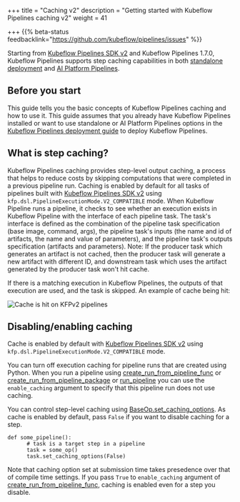 +++
title = "Caching v2"
description = "Getting started with Kubeflow Pipelines caching v2"
weight = 41

+++
{{% beta-status
feedbacklink="https://github.com/kubeflow/pipelines/issues" %}}

Starting from [Kubeflow Pipelines SDK v2](https://www.kubeflow.org/docs/components/pipelines/sdk-v2/) and Kubeflow Pipelines 1.7.0, Kubeflow Pipelines supports step caching capabilities in both [standalone deployment](https://www.kubeflow.org/docs/components/pipelines/installation/standalone-deployment/) and [AI Platform Pipelines](https://cloud.google.com/ai-platform/pipelines/docs).

## Before you start
This guide tells you the basic concepts of Kubeflow Pipelines caching and how to use it. 
This guide assumes that you already have Kubeflow Pipelines installed or want to use standalone or AI Platform Pipelines options in the [Kubeflow Pipelines deployment
guide](/docs/components/pipelines/installation/) to deploy Kubeflow Pipelines.

## What is step caching?

Kubeflow Pipelines caching provides step-level output caching, a process that helps to reduce costs by skipping computations that were completed in a previous pipeline run.
Caching is enabled by default for all tasks of pipelines built with [Kubeflow Pipelines SDK v2](https://www.kubeflow.org/docs/components/pipelines/sdk-v2/) using `kfp.dsl.PipelineExecutionMode.V2_COMPATIBLE` mode.
When Kubeflow Pipeline runs a pipeline, it checks to see whether 
an execution exists in Kubeflow Pipeline with the interface of each pipeline task.
The task's interface is defined as the combination of the pipeline task specification (base image, command, args), the pipeline task's inputs (the name and id of artifacts, the name and value of parameters),
and the pipeline task's outputs specification (artifacts and parameters).
Note: If the producer task which generates an artifact is not cached, then the producer task will generate a new artifact with different ID, and downstream task which uses the artifact generated by the producer task won't hit cache.

If there is a matching execution in Kubeflow Pipelines, the outputs of that execution are used, and the task is skipped. An example of cache being hit:

<img src="/docs/images/pipelines/v2/cacheicon.png" 
  alt="Cache is hit on KFPv2 pipelines"
  class="mt-3 mb-3 border border-info rounded">


## Disabling/enabling caching

Cache is enabled by default with [Kubeflow Pipelines SDK v2](https://www.kubeflow.org/docs/components/pipelines/sdk-v2/) using `kfp.dsl.PipelineExecutionMode.V2_COMPATIBLE` mode.

You can turn off execution caching for pipeline runs that are created using Python. When you run a pipeline using [create_run_from_pipeline_func](https://kubeflow-pipelines.readthedocs.io/en/latest/source/kfp.client.html#kfp.Client.create_run_from_pipeline_func) or [create_run_from_pipeline_package](https://kubeflow-pipelines.readthedocs.io/en/latest/source/kfp.client.html#kfp.Client.create_run_from_pipeline_package) or [run_pipeline](https://kubeflow-pipelines.readthedocs.io/en/latest/source/kfp.client.html#kfp.Client.run_pipeline,) you can use the `enable_caching` argument to specify that this pipeline run does not use caching.

You can control step-level caching using [BaseOp.set_caching_options](https://kubeflow-pipelines.readthedocs.io/en/latest/source/kfp.dsl.html#kfp.dsl.BaseOp.set_caching_options).
As cache is enabled by default, pass `False` if you want to disable caching for a step.

```
def some_pipeline():
      # task is a target step in a pipeline
      task = some_op()
      task.set_caching_options(False)
```

Note that caching option set at submission time takes presedence over that of compile time settings.
If you pass `True` to `enable_caching` argument of [create_run_from_pipeline_func](https://kubeflow-pipelines.readthedocs.io/en/latest/source/kfp.client.html#kfp.Client.create_run_from_pipeline_func),
caching is enabled even for a step you disable.
